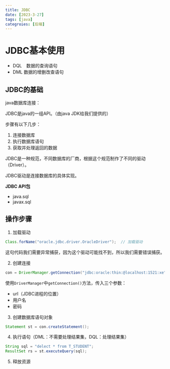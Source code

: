 ```yaml
---
title: JDBC
date: [2023-3-27]
tags: [java]
categroies: [后端]
---
```


# JDBC基本使用

- DQL　数据的查询语句
- DML   数据的增删改查语句

## JDBC的基础

java数据库连接：

JDBC是java的一组API。（由java JDK给我们提供的）

步骤有以下几步：

1. 连接数据库
2. 执行数据库语句
3. 获取并处理返回的数据

JDBC是一种规范，不同数据库的厂商，根据这个规范制作了不同的驱动（Driver）。

JDBC驱动是连接数据库的具体实现。

**JDBC API包**
- java.sql
- javax.sql

## 操作步骤

1. 加载驱动

```java
Class.forName("oracle.jdbc.driver.OracleDriver");  // 加载驱动
```

这句代码我们需要异常捕获，因为这个驱动可能找不到，所以我们需要错误捕获。

2. 创建连接

```java
con = DriverManager.getConnection("jdbc:oracle:thin:@localhost:1521:xe", "frank_24", "frank_24");
```

使用`DriverManager`中`getConnection()`方法，传入三个参数：

- url（JDBC进程的位置）
- 用户名
- 密码

3. 创建数据库语句对象

```java
Statement st = con.createStatement();
```

4. 执行语句（DML：不需要处理结果集，DQL：处理结果集）

```java
String sql = "delect * from T_STUDENT";
ResultSet rs = st.executeQuery(sql);
```

5. 释放资源

